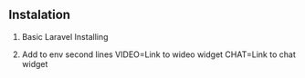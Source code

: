 ## Instalation
1. Basic Laravel Installing

2. Add to env second lines 
VIDEO=Link to wideo widget
CHAT=Link to chat widget
